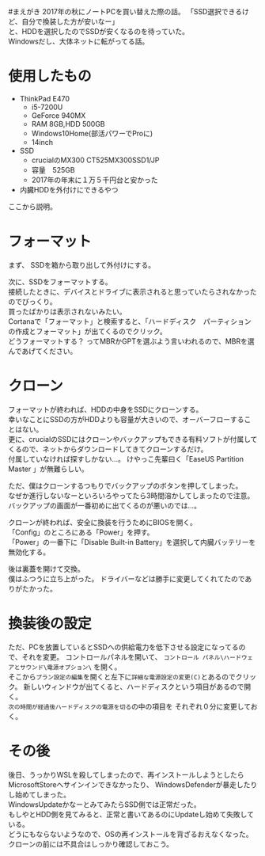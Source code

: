#まえがき
2017年の秋にノートPCを買い替えた際の話。
「SSD選択できるけど、自分で換装した方が安いなー」  
と、HDDを選択したのでSSDが安くなるのを待っていた。  
Windowsだし、大体ネットに転がってる話。
  
# 使用したもの
- ThinkPad E470
  + i5-7200U
  + GeForce 940MX
  + RAM 8GB,HDD 500GB
  + Windows10Home(部活パワーでProに)
  + 14inch
- SSD
  + crucialのMX300 CT525MX300SSD1/JP
  + 容量　525GB
  + 2017年の年末に１万５千円台と安かった
- 内臓HDDを外付けにできるやつ

ここから説明。

#  フォーマット
まず、 SSDを箱から取り出して外付けにする。
  
  次に、SSDをフォーマットする。  
  接続したときに、デバイスとドライブに表示されると思っていたらされなかったのでびっくり。  
  買ったばかりは表示されないみたい。  
Cortanaで「フォーマット」と検索すると、「ハードディスク　パーティションの作成とフォーマット」が出てくるのでクリック。    
どうフォーマットする？ ってMBRかGPTを選ぶよう言いわれるので、MBRを選んであげてください。


# クローン
フォーマットが終われば、HDDの中身をSSDにクローンする。  
幸いなことにSSDの方がHDDよりも容量が大きいので、オーバーフローすることはない。  
更に、crucialのSSDにはクローンやバックアップもできる有料ソフトが付属してくるので、ネットからダウンロードしてきてクローンするだけ。  
付属していなければ探すしかない...。
けやっこ先輩曰く「EaseUS Partition Master 」が無難らしい。
  
ただ、僕はクローンするつもりでバックアップのボタンを押してしまった。  
なぜか進行しないなーといろいろやってたら3時間溶かしてしまったので注意。  
バックアップの画面が一番初めに出てくるのが悪いのでは...。
  
クローンが終われば、安全に換装を行うためにBIOSを開く。  
「Config」のところにある「Power」を押す。  
「Power」の一番下に「Disable Built-in Battery」を選択して内臓バッテリーを無効化する。
    
後は裏蓋を開けて交換。  
僕はふつうに立ち上がった。
ドライバーなどは勝手に変更してくれてたのでありがたかった。

# 換装後の設定
ただ、PCを放置しているとSSDへの供給電力を低下させる設定になってるので、それを変更。
コントロールパネルを開いて、
`コントロール パネル\ハードウェアとサウンド\電源オプション\`
を開く。  
そこから`プラン設定の編集`を開くと左下に`詳細な電源設定の変更(C)`とあるのでクリック。  新しいウィンドウが出てくると、ハードディスクという項目があるので開く。  
`次の時間が経過後ハードディスクの電源を切る`の中の項目を
それぞれ０分に変更しておく。


# その後
後日、うっかりWSLを殺してしまったので、再インストールしようとしたらMicrosoftStoreへサインインできなかったり、  WindowsDefenderが暴走したりし始めてしまった。  
WindowsUpdateかなーとみてみたらSSD側では正常だった。  
もしやとHDD側を見てみると、正常と書いてあるのにUpdateし始めて失敗している。   
 どうにもならないようなので、OSの再インストールを背ざるおえなくなった。  
 クローンの前には不具合はしっかり確認しておこう。